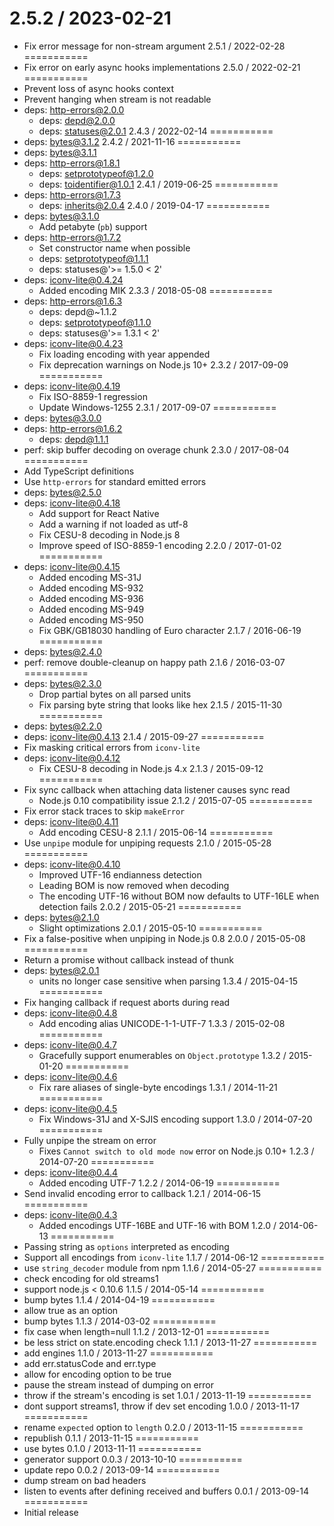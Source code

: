 2.5.2 / 2023-02-21
===========
  * Fix error message for non-stream argument
2.5.1 / 2022-02-28
===========
  * Fix error on early async hooks implementations
2.5.0 / 2022-02-21
===========
  * Prevent loss of async hooks context
  * Prevent hanging when stream is not readable
  * deps: http-errors@2.0.0
    - deps: depd@2.0.0
    - deps: statuses@2.0.1
2.4.3 / 2022-02-14
===========
  * deps: bytes@3.1.2
2.4.2 / 2021-11-16
===========
  * deps: bytes@3.1.1
  * deps: http-errors@1.8.1
    - deps: setprototypeof@1.2.0
    - deps: toidentifier@1.0.1
2.4.1 / 2019-06-25
===========
  * deps: http-errors@1.7.3
    - deps: inherits@2.0.4
2.4.0 / 2019-04-17
===========
  * deps: bytes@3.1.0
    - Add petabyte (`pb`) support
  * deps: http-errors@1.7.2
    - Set constructor name when possible
    - deps: setprototypeof@1.1.1
    - deps: statuses@'>= 1.5.0 < 2'
  * deps: iconv-lite@0.4.24
    - Added encoding MIK
2.3.3 / 2018-05-08
===========
  * deps: http-errors@1.6.3
    - deps: depd@~1.1.2
    - deps: setprototypeof@1.1.0
    - deps: statuses@'>= 1.3.1 < 2'
  * deps: iconv-lite@0.4.23
    - Fix loading encoding with year appended
    - Fix deprecation warnings on Node.js 10+
2.3.2 / 2017-09-09
===========
  * deps: iconv-lite@0.4.19
    - Fix ISO-8859-1 regression
    - Update Windows-1255
2.3.1 / 2017-09-07
===========
  * deps: bytes@3.0.0
  * deps: http-errors@1.6.2
    - deps: depd@1.1.1
  * perf: skip buffer decoding on overage chunk
2.3.0 / 2017-08-04
===========
  * Add TypeScript definitions
  * Use `http-errors` for standard emitted errors
  * deps: bytes@2.5.0
  * deps: iconv-lite@0.4.18
    - Add support for React Native
    - Add a warning if not loaded as utf-8
    - Fix CESU-8 decoding in Node.js 8
    - Improve speed of ISO-8859-1 encoding
2.2.0 / 2017-01-02
===========
  * deps: iconv-lite@0.4.15
    - Added encoding MS-31J
    - Added encoding MS-932
    - Added encoding MS-936
    - Added encoding MS-949
    - Added encoding MS-950
    - Fix GBK/GB18030 handling of Euro character
2.1.7 / 2016-06-19
===========
  * deps: bytes@2.4.0
  * perf: remove double-cleanup on happy path
2.1.6 / 2016-03-07
===========
  * deps: bytes@2.3.0
    - Drop partial bytes on all parsed units
    - Fix parsing byte string that looks like hex
2.1.5 / 2015-11-30
===========
  * deps: bytes@2.2.0
  * deps: iconv-lite@0.4.13
2.1.4 / 2015-09-27
===========
  * Fix masking critical errors from `iconv-lite`
  * deps: iconv-lite@0.4.12
    - Fix CESU-8 decoding in Node.js 4.x
2.1.3 / 2015-09-12
===========
  * Fix sync callback when attaching data listener causes sync read
    - Node.js 0.10 compatibility issue
2.1.2 / 2015-07-05
===========
  * Fix error stack traces to skip `makeError`
  * deps: iconv-lite@0.4.11
    - Add encoding CESU-8
2.1.1 / 2015-06-14
===========
  * Use `unpipe` module for unpiping requests
2.1.0 / 2015-05-28
===========
  * deps: iconv-lite@0.4.10
    - Improved UTF-16 endianness detection
    - Leading BOM is now removed when decoding
    - The encoding UTF-16 without BOM now defaults to UTF-16LE when detection fails
2.0.2 / 2015-05-21
===========
  * deps: bytes@2.1.0
    - Slight optimizations
2.0.1 / 2015-05-10
===========
  * Fix a false-positive when unpiping in Node.js 0.8
2.0.0 / 2015-05-08
===========
  * Return a promise without callback instead of thunk
  * deps: bytes@2.0.1
    - units no longer case sensitive when parsing
1.3.4 / 2015-04-15
===========
  * Fix hanging callback if request aborts during read
  * deps: iconv-lite@0.4.8
    - Add encoding alias UNICODE-1-1-UTF-7
1.3.3 / 2015-02-08
===========
  * deps: iconv-lite@0.4.7
    - Gracefully support enumerables on `Object.prototype`
1.3.2 / 2015-01-20
===========
  * deps: iconv-lite@0.4.6
    - Fix rare aliases of single-byte encodings
1.3.1 / 2014-11-21
===========
  * deps: iconv-lite@0.4.5
    - Fix Windows-31J and X-SJIS encoding support
1.3.0 / 2014-07-20
===========
  * Fully unpipe the stream on error
    - Fixes `Cannot switch to old mode now` error on Node.js 0.10+
1.2.3 / 2014-07-20
===========
  * deps: iconv-lite@0.4.4
    - Added encoding UTF-7
1.2.2 / 2014-06-19
===========
  * Send invalid encoding error to callback
1.2.1 / 2014-06-15
===========
  * deps: iconv-lite@0.4.3
    - Added encodings UTF-16BE and UTF-16 with BOM
1.2.0 / 2014-06-13
===========
  * Passing string as `options` interpreted as encoding
  * Support all encodings from `iconv-lite`
1.1.7 / 2014-06-12
===========
  * use `string_decoder` module from npm
1.1.6 / 2014-05-27
===========
  * check encoding for old streams1
  * support node.js < 0.10.6
1.1.5 / 2014-05-14
===========
  * bump bytes
1.1.4 / 2014-04-19
===========
  * allow true as an option
  * bump bytes
1.1.3 / 2014-03-02
===========
  * fix case when length=null
1.1.2 / 2013-12-01
===========
  * be less strict on state.encoding check
1.1.1 / 2013-11-27
===========
  * add engines
1.1.0 / 2013-11-27
===========
  * add err.statusCode and err.type
  * allow for encoding option to be true
  * pause the stream instead of dumping on error
  * throw if the stream's encoding is set
1.0.1 / 2013-11-19
===========
  * dont support streams1, throw if dev set encoding
1.0.0 / 2013-11-17
===========
  * rename `expected` option to `length`
0.2.0 / 2013-11-15
===========
  * republish
0.1.1 / 2013-11-15
===========
  * use bytes
0.1.0 / 2013-11-11
===========
  * generator support
0.0.3 / 2013-10-10
===========
  * update repo
0.0.2 / 2013-09-14
===========
  * dump stream on bad headers
  * listen to events after defining received and buffers
0.0.1 / 2013-09-14
===========
  * Initial release
